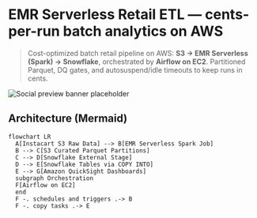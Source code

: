 # EMR Serverless Retail ETL — cents-per-run batch analytics on AWS

> Cost-optimized batch retail pipeline on AWS: **S3 → EMR Serverless (Spark) → Snowflake**, orchestrated by **Airflow on EC2**. Partitioned Parquet, DQ gates, and autosuspend/idle timeouts to keep runs in cents.

![Social preview banner placeholder](./screenshots/banner.png)

## Architecture (Mermaid)
```mermaid
flowchart LR
  A[Instacart S3 Raw Data] --> B[EMR Serverless Spark Job]
  B --> C[S3 Curated Parquet Partitions]
  C --> D[Snowflake External Stage]
  D --> E[Snowflake Tables via COPY INTO]
  E --> G[Amazon QuickSight Dashboards]
  subgraph Orchestration
  F[Airflow on EC2]
  end
  F -. schedules and triggers .-> B
  F -. copy tasks .-> E
